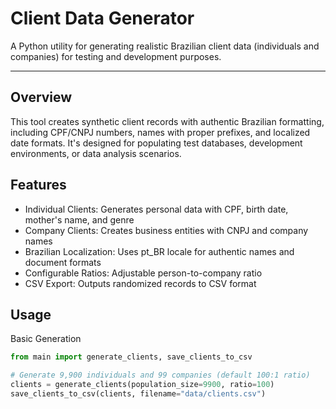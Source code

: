 # Client Data Generator
A Python utility for generating realistic Brazilian client data (individuals and companies) for testing and development purposes.

---
## Overview
This tool creates synthetic client records with authentic Brazilian formatting, including CPF/CNPJ numbers, names with proper prefixes, and localized date formats. It's designed for populating test databases, development environments, or data analysis scenarios.
## Features

* Individual Clients: Generates personal data with CPF, birth date, mother's name, and genre
* Company Clients: Creates business entities with CNPJ and company names
* Brazilian Localization: Uses pt_BR locale for authentic names and document formats
* Configurable Ratios: Adjustable person-to-company ratio
* CSV Export: Outputs randomized records to CSV format

## Usage
Basic Generation
```python
from main import generate_clients, save_clients_to_csv

# Generate 9,900 individuals and 99 companies (default 100:1 ratio)
clients = generate_clients(population_size=9900, ratio=100)
save_clients_to_csv(clients, filename="data/clients.csv")
```
